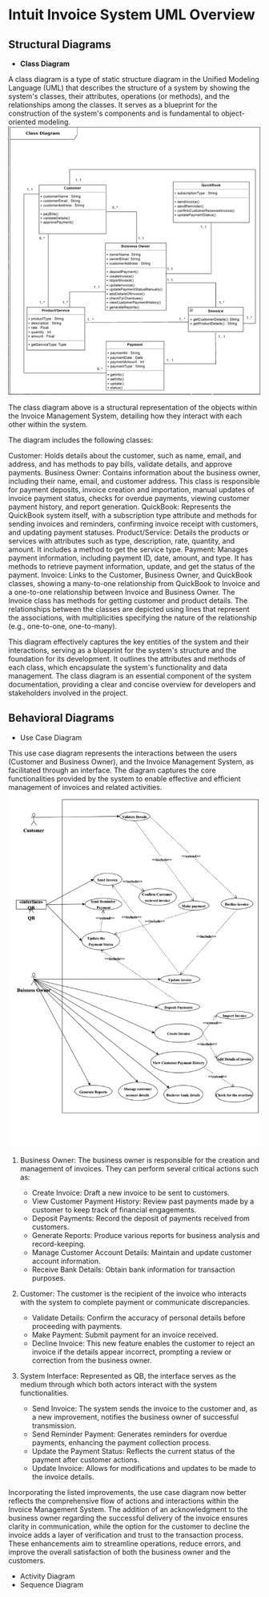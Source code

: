 # Intuit Invoice System UML Overview
## Structural Diagrams
-  <b>Class Diagram</b>

A class diagram is a type of static structure diagram in the Unified Modeling Language (UML) that describes the structure of a system by showing the system's classes, their attributes, operations (or methods), and the relationships among the classes. It serves as a blueprint for the construction of the system's components and is fundamental to object-oriented modeling.
  ![image-link](./images/class_diagram.png)

  The class diagram above is a structural representation of the objects within the Invoice Management System, detailing how they interact with each other within the system.

The diagram includes the following classes:

Customer: Holds details about the customer, such as name, email, and address, and has methods to pay bills, validate details, and approve payments.
Business Owner: Contains information about the business owner, including their name, email, and customer address. This class is responsible for payment deposits, invoice creation and importation, manual updates of invoice payment status, checks for overdue payments, viewing customer payment history, and report generation.
QuickBook: Represents the QuickBook system itself, with a subscription type attribute and methods for sending invoices and reminders, confirming invoice receipt with customers, and updating payment statuses.
Product/Service: Details the products or services with attributes such as type, description, rate, quantity, and amount. It includes a method to get the service type.
Payment: Manages payment information, including payment ID, date, amount, and type. It has methods to retrieve payment information, update, and get the status of the payment.
Invoice: Links to the Customer, Business Owner, and QuickBook classes, showing a many-to-one relationship from QuickBook to Invoice and a one-to-one relationship between Invoice and Business Owner. The Invoice class has methods for getting customer and product details.
The relationships between the classes are depicted using lines that represent the associations, with multiplicities specifying the nature of the relationship (e.g., one-to-one, one-to-many).

This diagram effectively captures the key entities of the system and their interactions, serving as a blueprint for the system's structure and the foundation for its development. It outlines the attributes and methods of each class, which encapsulate the system's functionality and data management. The class diagram is an essential component of the system documentation, providing a clear and concise overview for developers and stakeholders involved in the project.
## Behavioral Diagrams
  - Use Case Diagram
    
  This use case diagram represents the interactions between the users (Customer and Business Owner), and the Invoice Management System, as facilitated through an interface. The diagram captures the core functionalities provided by the system to enable effective and efficient management of invoices and related activities.
  ![image-link](./images/usecase_QB.png)
  

1. Business Owner: The business owner is responsible for the creation and management of invoices. They can perform several critical actions such as:
    - Create Invoice: Draft a new invoice to be sent to customers.
    - View Customer Payment History: Review past payments made by a customer to keep track of financial engagements.
    - Deposit Payments: Record the deposit of payments received from customers.
    - Generate Reports: Produce various reports for business analysis and record-keeping.
    - Manage Customer Account Details: Maintain and update customer account information.
    - Receive Bank Details: Obtain bank information for transaction purposes.

2. Customer: The customer is the recipient of the invoice who interacts with the system to complete payment or communicate discrepancies.
    - Validate Details: Confirm the accuracy of personal details before proceeding with payments.
    - Make Payment: Submit payment for an invoice received.
    - Decline Invoice: This new feature enables the customer to reject an invoice if the details appear incorrect, prompting a review or correction from the business owner.

3. System Interface: Represented as QB, the interface serves as the medium through which both actors interact with the system functionalities.
    - Send Invoice: The system sends the invoice to the customer and, as a new improvement, notifies the business owner of successful transmission.
    - Send Reminder Payment: Generates reminders for overdue payments, enhancing the payment collection process.
    - Update the Payment Status: Reflects the current status of the payment after customer actions.
    - Update Invoice: Allows for modifications and updates to be made to the invoice details.

Incorporating the listed improvements, the use case diagram now better reflects the comprehensive flow of actions and interactions within the Invoice Management System. The addition of an acknowledgment to the business owner regarding the successful delivery of the invoice ensures clarity in communication, while the option for the customer to decline the invoice adds a layer of verification and trust to the transaction process. These enhancements aim to streamline operations, reduce errors, and improve the overall satisfaction of both the business owner and the customers.
  - Activity Diagram
  - Sequence Diagram

